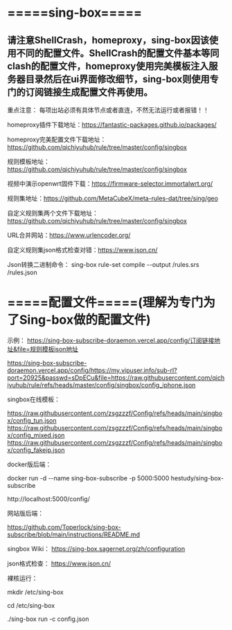 # =====sing-box=====

## 请注意ShellCrash，homeproxy，sing-box因该使用不同的配置文件。ShellCrash的配置文件基本等同clash的配置文件，homeproxy使用完美模板注入服务器目录然后在ui界面修改细节，sing-box则使用专门的订阅链接生成配置文件再使用。


重点注意：
每项出站必须有具体节点或者直连，不然无法运行或者报错！！

homeproxy插件下载地址：https://fantastic-packages.github.io/packages/

homeproxy完美配置文件下载地址：https://github.com/qichiyuhub/rule/tree/master/config/singbox

规则模板地址：https://github.com/qichiyuhub/rule/tree/master/config/singbox

视频中演示openwrt固件下载：https://firmware-selector.immortalwrt.org/

规则集地址：https://github.com/MetaCubeX/meta-rules-dat/tree/sing/geo

自定义规则集两个文件下载地址：https://github.com/qichiyuhub/rule/tree/master/config/singbox

URL合并网站：https://www.urlencoder.org/

自定义规则集json格式检查对错：https://www.json.cn/

Json转换二进制命令：
sing-box rule-set compile --output /rules.srs /rules.json

# =====配置文件=====(理解为专门为了Sing-box做的配置文件)
示例：
https://sing-box-subscribe-doraemon.vercel.app/config/订阅链接地址&file=规则模板json地址

https://sing-box-subscribe-doraemon.vercel.app/config/https://my.vipuser.info/sub-rl?port=20925&passwd=sDpECu&file=https://raw.githubusercontent.com/qichiyuhub/rule/refs/heads/master/config/singbox/config_iphone.json

singbox在线模板：

https://raw.githubusercontent.com/zsgzzzf/Config/refs/heads/main/singbox/config_tun.json
https://raw.githubusercontent.com/zsgzzzf/Config/refs/heads/main/singbox/config_mixed.json
https://raw.githubusercontent.com/zsgzzzf/Config/refs/heads/main/singbox/config_fakeip.json

docker版后端：

docker run -d --name sing-box-subscribe -p 5000:5000 hestudy/sing-box-subscribe

http://localhost:5000/config/

网站版后端：

https://github.com/Toperlock/sing-box-subscribe/blob/main/instructions/README.md

singbox Wiki：
https://sing-box.sagernet.org/zh/configuration

json格式检查：
https://www.json.cn/

裸核运行：

mkdir /etc/sing-box

cd /etc/sing-box

./sing-box run -c config.json
